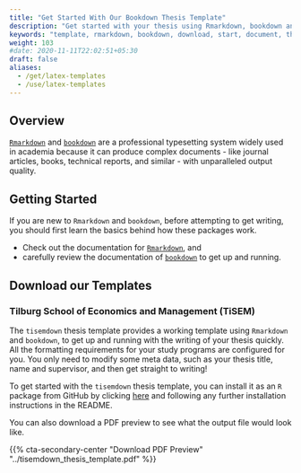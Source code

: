 ```yaml
---
title: "Get Started With Our Bookdown Thesis Template"
description: "Get started with your thesis using Rmarkdown, bookdown and the `tisemdown` template."
keywords: "template, rmarkdown, bookdown, download, start, document, thesis"
weight: 103
#date: 2020-11-11T22:02:51+05:30
draft: false
aliases:
  - /get/latex-templates
  - /use/latex-templates
---
```


## Overview

[`Rmarkdown`](https://rmarkdown.rstudio.com/) and [`bookdown`](https://bookdown.org/yihui/bookdown/) are a professional typesetting system widely used in academia because it can produce complex documents - like journal articles, books, technical reports, and similar - with unparalleled output quality.

## Getting Started

If you are new to `Rmarkdown` and `bookdown`, before attempting to get writing, you should first learn the basics behind how these packages work.

- Check out the documentation for [`Rmarkdown`](https://bookdown.org/yihui/rmarkdown/), and 
- carefully review the documentation of [`bookdown`](https://bookdown.org/yihui/bookdown/) to get up and running.

## Download our Templates

### Tilburg School of Economics and Management (TiSEM)

The `tisemdown` thesis template provides a working template using `Rmarkdown` and `bookdown`, to get up and running with the writing of your thesis quickly. All the formatting requirements for your study programs are configured for you. You only need to modify some meta data, such as your thesis title, name and supervisor, and then get straight to writing!

To get started with the `tisemdown` thesis template, you can install it as an `R` package from GitHub by clicking [here](https://github.com/deer-marketing-lab/tisemdown) and following any further installation instructions in the README.

You can also download a PDF preview to see what the output file would look like.

{{% cta-secondary-center "Download PDF Preview" "../tisemdown_thesis_template.pdf" %}}
